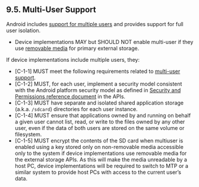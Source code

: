 ## 9.5\. Multi-User Support

Android includes [support for multiple users](
http://developer.android.com/reference/android/os/UserManager.html)
and provides support for full user isolation.

*    Device implementations MAY but SHOULD NOT enable multi-user if they use
[removable media](
http://developer.android.com/reference/android/os/Environment.html)
for primary external storage.

If device implementations include multiple users, they:

*   [C-1-1] MUST meet the following requirements related to
[multi-user support](
http://source.android.com/devices/storage/traditional.html).
*   [C-1-2] MUST, for each user, implement a security
model consistent with the Android platform security model as defined in
[Security and Permissions reference document](
http://developer.android.com/guide/topics/security/permissions.html)
in the APIs.
*   [C-1-3] MUST have separate and isolated shared application storage
(a.k.a. `/sdcard`) directories for each user instance.
*   [C-1-4] MUST ensure that applications owned by and running on behalf a
given user cannot list, read, or write to the files owned by any other user,
even if the data of both users are stored on the same volume or filesystem.
*   [C-1-5] MUST encrypt the contents of the SD card when multiuser is enabled
using a key stored only on non-removable media accessible only to the system if
device implementations use removable media for the external storage APIs.
As this will make the media unreadable by a host PC, device implementations
will be required to switch to MTP or a similar system to provide host PCs with
access to the current user’s data.
